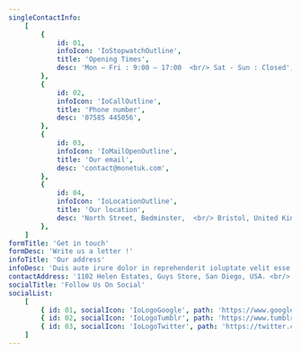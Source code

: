 ```yaml
---
singleContactInfo:
    [
        {
            id: 01,
            infoIcon: 'IoStopwatchOutline',
            title: 'Opening Times',
            desc: 'Mon – Fri : 9:00 – 17:00  <br/> Sat - Sun : Closed',
        },
        {
            id: 02,
            infoIcon: 'IoCallOutline',
            title: 'Phone number',
            desc: '07585 445056',
        },
        {
            id: 03,
            infoIcon: 'IoMailOpenOutline',
            title: 'Our email',
            desc: 'contact@monetuk.com',
        },
        {
            id: 04,
            infoIcon: 'IoLocationOutline',
            title: 'Our location',
            desc: 'North Street, Bedminster,  <br/> Bristol, United Kingdom.',
        },
    ]
formTitle: 'Get in touch'
formDesc: 'Write us a letter !'
infoTitle: 'Our address'
infoDesc: 'Duis aute irure dolor in reprehenderit ioluptate velit esse cillum dolore pariatur.'
contactAddress: '1102 Helen Estates, Guys Store, San Diego, USA. <br/> (693) 650-2389 <br/> office@helendo.com'
socialTitle: 'Follow Us On Social'
socialList:
    [
        { id: 01, socialIcon: 'IoLogoGoogle', path: 'https://www.google.com/' },
        { id: 02, socialIcon: 'IoLogoTumblr', path: 'https://www.tumblr.com/' },
        { id: 03, socialIcon: 'IoLogoTwitter', path: 'https://twitter.com/' },
    ]
---
```

